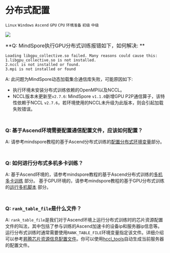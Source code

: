 ﻿# 分布式配置

`Linux` `Windows` `Ascend` `GPU` `CPU` `环境准备` `初级` `中级`

<a href="https://gitee.com/mindspore/docs/blob/r1.3/docs/mindspore/faq/source_zh_cn/distributed_configure.md" target="_blank"><img src="https://gitee.com/mindspore/docs/raw/r1.3/resource/_static/logo_source.png"></a>

<font size=3>**Q: MindSpore执行GPU分布式训练报错如下，如何解决: **</font>

```text
Loading libgpu_collective.so failed. Many reasons could cause this:
1.libgpu_collective.so is not installed.
2.nccl is not installed or found.
3.mpi is not installed or found
```

A: 此问题为MindSpore动态加载集合通信库失败，可能原因如下:

- 执行环境未安装分布式训练依赖的OpenMPI以及NCCL。
- NCCL版本未更新至`v2.7.6`: MindSpore `v1.1.0`新增GPU P2P通信算子，该特性依赖于NCCL `v2.7.6`，若环境使用的NCCL未升级为此版本，则会引起加载失败错误。

<br/>

<font size=3>**Q: 基于Ascend环境需要配置通信配置文件，应该如何配置？**</font>

A: 请参考mindspore教程的基于Ascend分布式训练的[配置分布式环境变量](https://www.mindspore.cn/docs/programming_guide/zh-CN/r1.3/distributed_training_ascend.html#id4)部分。

<br/>

<font size=3>**Q: 如何进行分布式多机多卡训练？**</font>

A: 基于Ascend环境的，请参考mindspore教程的基于Ascend分布式训练的[多机多卡训练](https://www.mindspore.cn/docs/programming_guide/zh-CN/r1.3/distributed_training_ascend.html#id20) 部分。
基于GPU环境的，请参考mindspore教程的基于GPU分布式训练的[运行多机脚本](https://www.mindspore.cn/docs/programming_guide/zh-CN/r1.3/distributed_training_gpu.html#id8) 部分。

<br/>

<font size=3>**Q: `rank_table_file`是什么文件？**</font>

A: `rank_table_file`是我们对于Ascend环境上运行分布式训练时的芯片资源配置文件的叫法，其中包括了参与训练的Ascend加速卡的设备ip和服务器ip信息等。运行分布式训练时通常需要使用`RANK_TABLE_FILE`环境变量指定该文件。详细介绍可以参考[昇腾芯片资源信息配置文件](https://support.huaweicloud.com/tensorflow-cann502alpha3training/atlasmprtg_13_0020.html)。你可以使用[hccl_tools](https://gitee.com/mindspore/mindspore/tree/master/model_zoo/utils/hccl_tools)自动生成当前服务器的配置文件。
